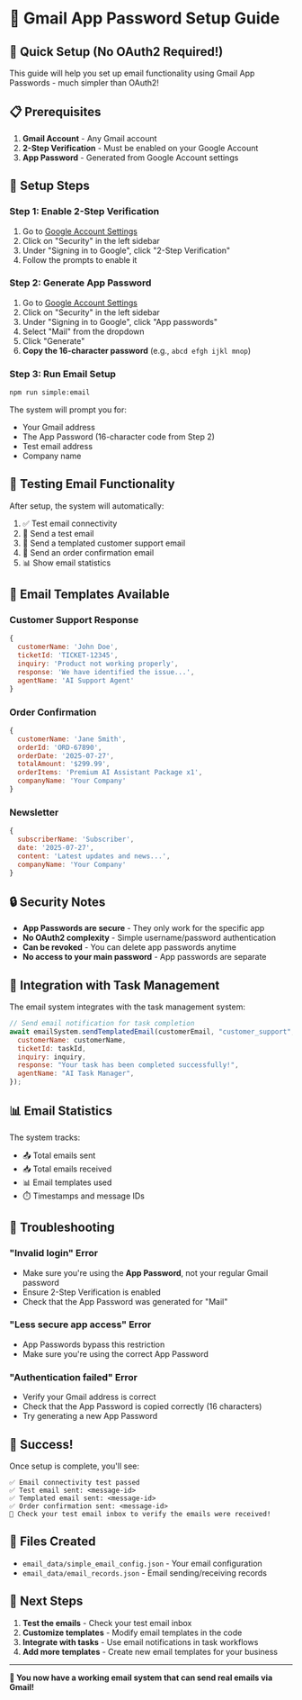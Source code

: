 # 📧 Gmail App Password Setup Guide

## 🔧 Quick Setup (No OAuth2 Required!)

This guide will help you set up email functionality using Gmail App Passwords - much simpler than OAuth2!

## 📋 Prerequisites

1. **Gmail Account** - Any Gmail account
2. **2-Step Verification** - Must be enabled on your Google Account
3. **App Password** - Generated from Google Account settings

## 🚀 Setup Steps

### Step 1: Enable 2-Step Verification

1. Go to [Google Account Settings](https://myaccount.google.com/)
2. Click on "Security" in the left sidebar
3. Under "Signing in to Google", click "2-Step Verification"
4. Follow the prompts to enable it

### Step 2: Generate App Password

1. Go to [Google Account Settings](https://myaccount.google.com/)
2. Click on "Security" in the left sidebar
3. Under "Signing in to Google", click "App passwords"
4. Select "Mail" from the dropdown
5. Click "Generate"
6. **Copy the 16-character password** (e.g., `abcd efgh ijkl mnop`)

### Step 3: Run Email Setup

```bash
npm run simple:email
```

The system will prompt you for:

- Your Gmail address
- The App Password (16-character code from Step 2)
- Test email address
- Company name

## 🧪 Testing Email Functionality

After setup, the system will automatically:

1. ✅ Test email connectivity
2. 📧 Send a test email
3. 📧 Send a templated customer support email
4. 📧 Send an order confirmation email
5. 📊 Show email statistics

## 📧 Email Templates Available

### Customer Support Response

```javascript
{
  customerName: 'John Doe',
  ticketId: 'TICKET-12345',
  inquiry: 'Product not working properly',
  response: 'We have identified the issue...',
  agentName: 'AI Support Agent'
}
```

### Order Confirmation

```javascript
{
  customerName: 'Jane Smith',
  orderId: 'ORD-67890',
  orderDate: '2025-07-27',
  totalAmount: '$299.99',
  orderItems: 'Premium AI Assistant Package x1',
  companyName: 'Your Company'
}
```

### Newsletter

```javascript
{
  subscriberName: 'Subscriber',
  date: '2025-07-27',
  content: 'Latest updates and news...',
  companyName: 'Your Company'
}
```

## 🔒 Security Notes

- **App Passwords are secure** - They only work for the specific app
- **No OAuth2 complexity** - Simple username/password authentication
- **Can be revoked** - You can delete app passwords anytime
- **No access to your main password** - App passwords are separate

## 🎯 Integration with Task Management

The email system integrates with the task management system:

```javascript
// Send email notification for task completion
await emailSystem.sendTemplatedEmail(customerEmail, "customer_support", {
  customerName: customerName,
  ticketId: taskId,
  inquiry: inquiry,
  response: "Your task has been completed successfully!",
  agentName: "AI Task Manager",
});
```

## 📊 Email Statistics

The system tracks:

- 📤 Total emails sent
- 📥 Total emails received
- 📊 Email templates used
- ⏱️ Timestamps and message IDs

## 🚨 Troubleshooting

### "Invalid login" Error

- Make sure you're using the **App Password**, not your regular Gmail password
- Ensure 2-Step Verification is enabled
- Check that the App Password was generated for "Mail"

### "Less secure app access" Error

- App Passwords bypass this restriction
- Make sure you're using the correct App Password

### "Authentication failed" Error

- Verify your Gmail address is correct
- Check that the App Password is copied correctly (16 characters)
- Try generating a new App Password

## 🎉 Success!

Once setup is complete, you'll see:

```
✅ Email connectivity test passed
✅ Test email sent: <message-id>
✅ Templated email sent: <message-id>
✅ Order confirmation sent: <message-id>
📧 Check your test email inbox to verify the emails were received!
```

## 📁 Files Created

- `email_data/simple_email_config.json` - Your email configuration
- `email_data/email_records.json` - Email sending/receiving records

## 🔄 Next Steps

1. **Test the emails** - Check your test email inbox
2. **Customize templates** - Modify email templates in the code
3. **Integrate with tasks** - Use email notifications in task workflows
4. **Add more templates** - Create new email templates for your business

---

**🎯 You now have a working email system that can send real emails via Gmail!**
